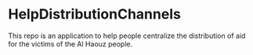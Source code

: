 # HelpDistributionChannels
This repo is an application to help people centralize the distribution of aid for the victims of the Al Haouz people. 
